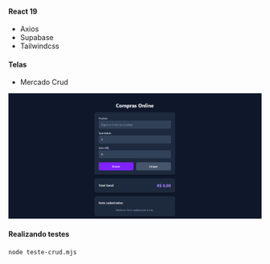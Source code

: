 #### React 19 
* Axios 
* Supabase 
* Tailwindcss

#### Telas
* Mercado Crud

<img src="./preview/tela-mercado.png" alt="">

#### Realizando testes
```
node teste-crud.mjs
```